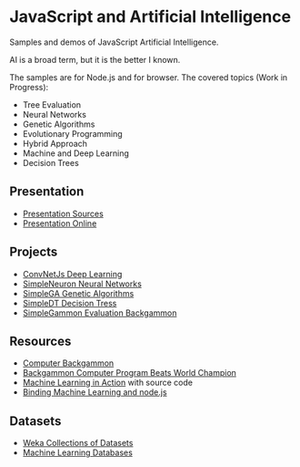 # JavaScript and Artificial Intelligence

Samples and demos of JavaScript Artificial Intelligence.

AI is a broad term, but it is the better I known.

The samples are for Node.js and for browser. The covered topics (Work in Progress):

- Tree Evaluation
- Neural Networks
- Genetic Algorithms
- Evolutionary Programming
- Hybrid Approach
- Machine and Deep Learning
- Decision Trees

## Presentation

- [Presentation Sources](https://github.com/ajlopez/Talks/JavaScriptAI)
- [Presentation Online](http://ajlopez.github.io/Talks/JavaScriptAI)

## Projects

- [ConvNetJs Deep Learning](http://cs.stanford.edu/people/karpathy/convnetjs/)
- [SimpleNeuron Neural Networks](https://github.com/ajlopez/SimpleNeuron)
- [SimpleGA Genetic Algorithms](https://github.com/ajlopez/SimpleGA)
- [SimpleDT Decision Tress](https://github.com/ajlopez/SimpleDT)
- [SimpleGammon Evaluation Backgammon](https://github.com/ajlopez/SimpleGammon)

## Resources

- [Computer Backgammon](http://www.bkgm.com/articles/Berliner/ComputerBackgammon/)
- [Backgammon Computer Program Beats World Champion](http://www.bkgm.com/articles/Berliner/BackgammonProgramBeatsWorldChamp/)
- [Machine Learning in Action](http://www.manning.com/pharrington/) with source code
- [Binding Machine Learning and node.js](http://blog.bigml.com/2013/06/27/binding-machine-learning-and-node-js/)

## Datasets

- [Weka Collections of Datasets](http://www.cs.waikato.ac.nz/ml/weka/datasets.html)
- [Machine Learning Databases](http://archive.ics.uci.edu/ml/machine-learning-databases/)


